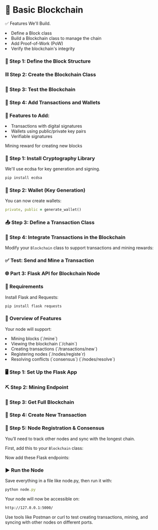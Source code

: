  # 🧱 Basic Blockchain

 ✅ Features We'll Build.
 
<li>Define a Block class

<li>Build a Blockchain class to manage the chain

<li>Add Proof-of-Work (PoW)

<li>Verify the blockchain's integrity

### 🧱 Step 1: Define the Block Structure

### ⛓️ Step 2: Create the Blockchain Class

### 🧪 Step 3: Test the Blockchain

### 💸 Step 4: Add Transactions and Wallets

### 🧾 Features to Add:

<li>Transactions with digital signatures

<li>Wallets using public/private key pairs

<li>Verifiable signatures

Mining reward for creating new blocks

### 🔐 Step 1: Install Cryptography Library

We'll use ecdsa for key generation and signing.
```ruby
pip install ecdsa
```

### 🔑 Step 2: Wallet (Key Generation)

 You can now create wallets:

 ```ruby
private, public = generate_wallet()
```
### 📤 Step 3: Define a Transaction Class

### 🔗 Step 4: Integrate Transactions in the Blockchain

Modify your `Blockchain` class to support transactions and mining rewards:

### ✅ Test: Send and Mine a Transaction

### 🌐 Part 3: Flask API for Blockchain Node

### 🧰 Requirements

Install Flask and Requests:

```ruby
pip install flask requests
```

### 🧠 Overview of Features

Your node will support:

<li>Mining blocks (`/mine`)

<li>Viewing the blockchain (`/chain`)

<li>Creating transactions (`/transactions/new`)

<li>Registering nodes (`/nodes/registe`r)

<li>Resolving conflicts (`consensus`) (`/nodes/resolve`)

### 🖥️ Step 1: Set Up the Flask App

### ⛏️ Step 2: Mining Endpoint

### 📜 Step 3: Get Full Blockchain

### 💸 Step 4: Create New Transaction

### 🧩 Step 5: Node Registration & Consensus

You’ll need to track other nodes and sync with the longest chain.

First, add this to your `Blockchain` class:

Now add these Flask endpoints:

### ▶️ Run the Node

Save everything in a file like node.py, then run it with:

```ruby
python node.py
```
Your node will now be accessible on:
```bash
http://127.0.0.1:5000/
```

Use tools like Postman or curl to test creating transactions, mining, and syncing with other nodes on different ports.

